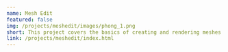 ```yaml
---
name: Mesh Edit
featured: false
img: /projects/meshedit/images/phong_1.png
short: This project covers the basics of creating and rendering meshes. It starts with basic subdivision routines to create Bezier curves and surfaces, then uses the halfedge mesh representation to implement Loop subdivision. It also supports simple Phong shading. 
link: /projects/meshedit/index.html
---
```


